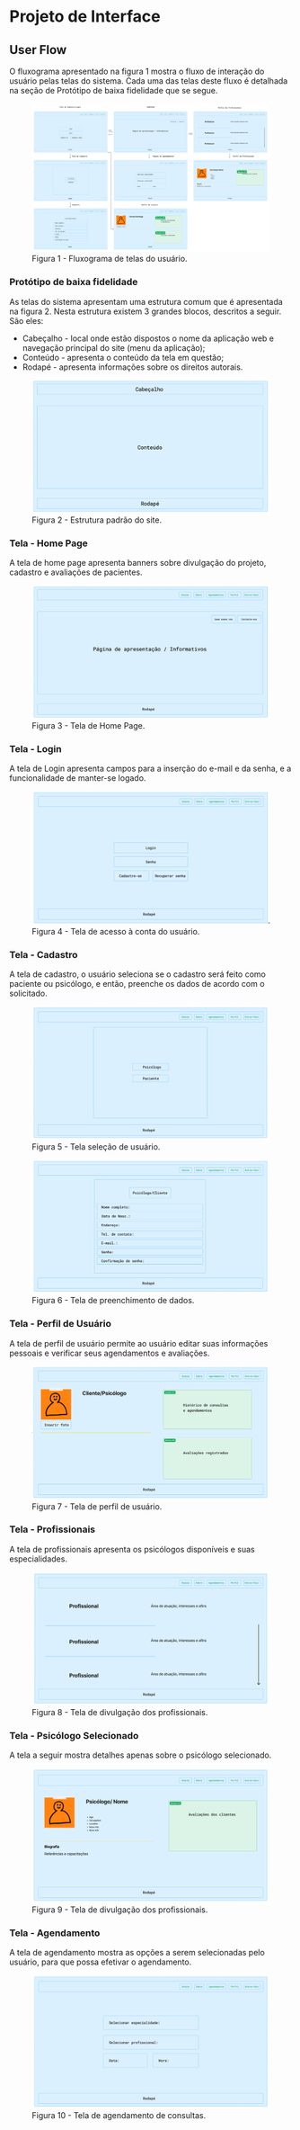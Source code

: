
# Projeto de Interface

## User Flow

O fluxograma apresentado na figura 1 mostra o fluxo de interação do usuário pelas telas do sistema. Cada uma das telas deste fluxo é detalhada na seção de Protótipo de baixa fidelidade que se segue.

<figure>
  <img src="https://github.com/ICEI-PUC-Minas-PMV-ADS/pmv-ads-2024-1-e1-proj-web-t5-pmv-ads-2024-1-e1-projpontedigital/blob/main/documentos/imagens/fluxograma%20do%20site.png"
   <figcaption>Figura 1 - Fluxograma de telas do usuário. </figcaption>
  
</figure>


### Protótipo de baixa fidelidade

As telas do sistema apresentam uma estrutura comum que é apresentada na figura 2. Nesta estrutura existem 3 grandes blocos, descritos a seguir. São eles:

- Cabeçalho - local onde estão dispostos o nome da aplicação web e navegação principal do site (menu da aplicação);
- Conteúdo - apresenta o conteúdo da tela em questão;
- Rodapé - apresenta informações sobre os direitos autorais.

<figure>
  <img src="https://github.com/ICEI-PUC-Minas-PMV-ADS/pmv-ads-2024-1-e1-proj-web-t5-pmv-ads-2024-1-e1-projpontedigital/blob/main/documentos/imagens/prototipo.png"
   <figcaption>Figura 2 - Estrutura padrão do site. </figcaption>
  
</figure>


### Tela - Home Page

A tela de home page apresenta banners sobre divulgação do projeto, cadastro e avaliações de pacientes.

<figure>
  <img src="https://github.com/ICEI-PUC-Minas-PMV-ADS/pmv-ads-2024-1-e1-proj-web-t5-pmv-ads-2024-1-e1-projpontedigital/blob/main/documentos/imagens/tela%20homepage.png"
   <figcaption>Figura 3 - Tela de Home Page. </figcaption>
  
</figure>


### Tela - Login

A tela de Login apresenta campos para a inserção do e-mail e da senha, e a funcionalidade de manter-se logado.

<figure>
  <img src="https://github.com/ICEI-PUC-Minas-PMV-ADS/pmv-ads-2024-1-e1-proj-web-t5-pmv-ads-2024-1-e1-projpontedigital/blob/main/documentos/imagens/tela%20login.png"
   <figcaption>Figura 4 - Tela de acesso à conta do usuário. </figcaption>
  
</figure>


### Tela - Cadastro

A tela de cadastro, o usuário seleciona se o cadastro será feito como paciente ou psicólogo, e então, preenche os dados de acordo com o solicitado.

<figure>
  <img src="https://github.com/ICEI-PUC-Minas-PMV-ADS/pmv-ads-2024-1-e1-proj-web-t5-pmv-ads-2024-1-e1-projpontedigital/blob/main/documentos/imagens/tela%20de%20cadastro1.png"
   <figcaption>Figura 5 - Tela seleção de usuário. </figcaption>
  
</figure>

<figure>
  <img src="https://github.com/ICEI-PUC-Minas-PMV-ADS/pmv-ads-2024-1-e1-proj-web-t5-pmv-ads-2024-1-e1-projpontedigital/blob/main/documentos/imagens/tela%20cadastro2.png"
   <figcaption>Figura 6 - Tela de preenchimento de dados. </figcaption>
  
</figure>


### Tela - Perfil de Usuário

A tela de perfil de usuário permite ao usuário editar suas informações pessoais e verificar seus agendamentos e avaliações.

<figure>
  <img src="https://github.com/ICEI-PUC-Minas-PMV-ADS/pmv-ads-2024-1-e1-proj-web-t5-pmv-ads-2024-1-e1-projpontedigital/blob/main/documentos/imagens/tela%20perfilusuario.png"
   <figcaption>Figura 7 - Tela de perfil de usuário. </figcaption>
  
</figure>


### Tela - Profissionais

A tela de profissionais apresenta os psicólogos disponíveis e suas especialidades.

<figure>
  <img src="https://github.com/ICEI-PUC-Minas-PMV-ADS/pmv-ads-2024-1-e1-proj-web-t5-pmv-ads-2024-1-e1-projpontedigital/blob/main/documentos/imagens/tela%20mostraprofissionais.png"
   <figcaption>Figura 8 - Tela de divulgação dos profissionais. </figcaption>
  
</figure>


### Tela - Psicólogo Selecionado

A tela a seguir mostra detalhes apenas sobre o psicólogo selecionado.

<figure>
  <img src="https://github.com/ICEI-PUC-Minas-PMV-ADS/pmv-ads-2024-1-e1-proj-web-t5-pmv-ads-2024-1-e1-projpontedigital/blob/main/documentos/imagens/tela%20psicologoespecifico.png"
   <figcaption>Figura 9 - Tela de divulgação dos profissionais. </figcaption>
  
</figure>


### Tela - Agendamento

A tela de agendamento mostra as opções a serem selecionadas pelo usuário, para que possa efetivar o agendamento.

<figure>
  <img src="https://github.com/ICEI-PUC-Minas-PMV-ADS/pmv-ads-2024-1-e1-proj-web-t5-pmv-ads-2024-1-e1-projpontedigital/blob/main/tela%20agendamento.png"
   <figcaption>Figura 10 - Tela de agendamento de consultas. </figcaption>
  
</figure>



